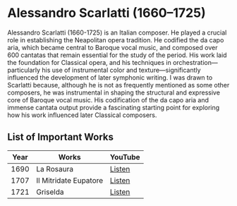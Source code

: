 # Alessandro Scarlatti (1660–1725)

Alessandro Scarlatti (1660-1725) is an Italian composer. He played a crucial role in establishing the Neapolitan opera tradition. He codified the da capo aria, which became central to Baroque vocal music, and composed over 600 cantatas that remain essential for the study of the period.
His work laid the foundation for Classical opera, and his techniques in orchestration—particularly his use of instrumental color and texture—significantly influenced the development of later symphonic writing. I was drawn to Scarlatti because, although he is not as frequently mentioned as some other composers, he was instrumental in shaping the structural and expressive core of Baroque vocal music. His codification of the da capo aria and immense cantata output provide a fascinating starting point for exploring how his work influenced later Classical composers.

## List of Important Works

| Year | Works                 | YouTube |
| ---- | --------------------- | ------- |
| 1690 | La Rosaura            | [Listen](https://youtu.be/KdR2p5yNLcI?si=fvbOdb5_qEOBKWG7) |
| 1707 | Il Mitridate Eupatore | [Listen](https://youtu.be/S2axvtlURCU?si=aN0e1uxjiMFJptdn) |
| 1721 | Griselda              | [Listen](https://youtu.be/k4Nef6XL9mA?si=nzlFHLefP8tyhugx) |
